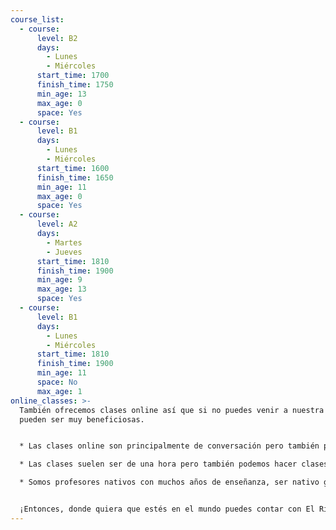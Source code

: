 ```yaml
---
course_list:
  - course:
      level: B2
      days:
        - Lunes
        - Miércoles
      start_time: 1700
      finish_time: 1750
      min_age: 13
      max_age: 0
      space: Yes
  - course:
      level: B1
      days:
        - Lunes
        - Miércoles
      start_time: 1600
      finish_time: 1650
      min_age: 11
      max_age: 0
      space: Yes
  - course:
      level: A2
      days:
        - Martes
        - Jueves
      start_time: 1810
      finish_time: 1900
      min_age: 9
      max_age: 13
      space: Yes
  - course:
      level: B1
      days:
        - Lunes
        - Miércoles
      start_time: 1810
      finish_time: 1900
      min_age: 11
      space: No
      max_age: 1
online_classes: >-
  También ofrecemos clases online así que si no puedes venir a nuestra academia
  pueden ser muy beneficiosas.


  * Las clases online son principalmente de conversación pero también podemos ofrecer cursos, nosotros nos adaptamos a tus necesidades. 

  * Las clases suelen ser de una hora pero también podemos hacer clases de media hora y otras duraciones. 

  * Somos profesores nativos con muchos años de enseñanza, ser nativo garantiza que no solo aprendas/mejores tus habilidades linguisticas sino que también aprendas algo sobre nuestra cultura. 


  ¡Entonces, donde quiera que estés en el mundo puedes contar con El Rincón de Idiomas para tus clases online!
---
```

